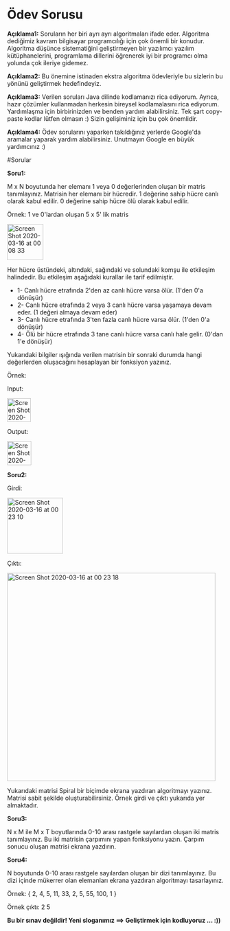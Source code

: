
# Ödev Sorusu

**Açıklama1:** Soruların her biri ayrı ayrı algoritmaları ifade eder. Algoritma dediğimiz kavram bilgisayar programcılığı için çok önemli bir konudur.
Algoritma düşünce sistematiğini geliştirmeyen bir yazılımcı yazılım kütüphanelerini, programlama dillerini öğrenerek iyi bir programcı olma yolunda çok ileriye gidemez.

**Açıklama2:** Bu önemine istinaden ekstra algoritma ödevleriyle bu sizlerin bu yönünü geliştirmek hedefindeyiz.

**Açıklama3:** Verilen soruları Java dilinde kodlamanızı rica ediyorum. Ayrıca, hazır çözümler kullanmadan herkesin bireysel kodlamalasını rica ediyorum.
Yardımlaşma için birbirinizden ve benden yardım alabilirsiniz. Tek şart copy-paste kodlar lütfen olmasın :) Sizin gelişiminiz için bu çok önemlidir.

**Açıklama4:** Ödev sorularını yaparken takıldığınız yerlerde Google'da aramalar yaparak yardım alabilirsiniz. Unutmayın Google en büyük yardımcınız :)

#Sorular

**Soru1:** 

M x N boyutunda her elemanı 1 veya 0 değerlerinden oluşan bir matris tanımlayınız. 
Matrisin her elemanı bir hücredir. 
1 değerine sahip hücre canlı olarak kabul edilir.
0 değerine sahip hücre ölü olarak kabul edilir.

Örnek: 1 ve 0'lardan oluşan 5 x 5' lik matris 

<img width="84" alt="Screen Shot 2020-03-16 at 00 08 33" src="https://user-images.githubusercontent.com/2838457/76711010-1313d200-671d-11ea-80f0-5842d3036e42.png">

Her hücre üstündeki, altındaki, sağındaki ve solundaki komşu ile etkileşim halindedir.
Bu etkileşim aşağıdaki kurallar ile tarif edilmiştir.

- 1- Canlı hücre etrafında 2'den az canlı hücre varsa ölür. (1'den 0'a dönüşür)
- 2- Canlı hücre etrafında 2 veya 3 canlı hücre varsa yaşamaya devam eder. (1 değeri almaya devam eder)
- 3- Canlı hücre etrafında 3'ten fazla canlı hücre varsa ölür. (1'den 0'a dönüşür)
- 4- Ölü bir hücre etrafında 3 tane canlı hücre varsa canlı hale gelir. (0'dan 1'e dönüşür)


Yukarıdaki bilgiler ışığında verilen matrisin bir sonraki durumda hangi değerlerden oluşacağını hesaplayan bir fonksiyon yazınız.

Örnek:

Input: 

<img width="55" alt="Screen Shot 2020-03-16 at 00 08 40" src="https://user-images.githubusercontent.com/2838457/76711011-1444ff00-671d-11ea-8006-26a294e73c21.png">

Output: 

<img width="56" alt="Screen Shot 2020-03-16 at 00 08 47" src="https://user-images.githubusercontent.com/2838457/76711012-14dd9580-671d-11ea-94c8-da35c0493e64.png">


**Soru2:**

Girdi:

<img width="130" alt="Screen Shot 2020-03-16 at 00 23 10" src="https://user-images.githubusercontent.com/2838457/76711013-14dd9580-671d-11ea-9157-93452af607cc.png">

Çıktı:

<img width="485" alt="Screen Shot 2020-03-16 at 00 23 18" src="https://user-images.githubusercontent.com/2838457/76711014-160ec280-671d-11ea-8493-4f574e8d955b.png">

Yukarıdaki matrisi Spiral bir biçimde ekrana yazdıran algoritmayı yazınız. Matrisi sabit şekilde oluşturabilirsiniz. Örnek girdi ve çıktı yukarıda yer almaktadır.


**Soru3:**

N x M ile M x T boyutlarında 0-10 arası rastgele sayılardan oluşan iki matris tanımlayınız. Bu iki matrisin çarpımını yapan fonksiyonu yazın. Çarpım sonucu oluşan matrisi ekrana yazdırın.


**Soru4:**

N boyutunda 0-10 arası rastgele sayılardan oluşan bir dizi tanımlayınız. Bu dizi içinde mükerrer olan elemanları ekrana yazdıran algoritmayı tasarlayınız.

Örnek: { 2, 4, 5, 11, 33, 2, 5, 55, 100, 1 }

Örnek çıktı:
2
5

**Bu bir sınav değildir! Yeni sloganımız ==> Geliştirmek için kodluyoruz ... :))**
